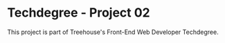 # Techdegree - Project 02 

This project is part of Treehouse's Front-End Web Developer Techdegree. 
